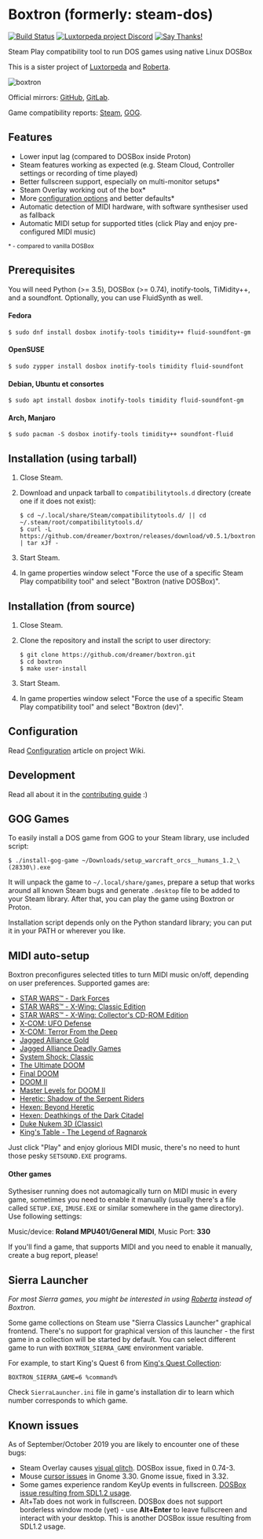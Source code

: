 # Boxtron (formerly: steam-dos)

[![Build Status](https://travis-ci.com/dreamer/boxtron.svg?branch=master)](https://travis-ci.com/dreamer/boxtron)
[![Luxtorpeda project Discord](https://img.shields.io/discord/514567252864008206.svg?label=discord)](https://discord.gg/8mFhUPX)
[![Say Thanks!](https://img.shields.io/badge/Say%20Thanks-!-1EAEDB.svg)](https://saythanks.io/to/dreamer)

Steam Play compatibility tool to run DOS games using native Linux DOSBox

This is a sister project of
[Luxtorpeda](https://github.com/dreamer/luxtorpeda) and
[Roberta](https://github.com/dreamer/roberta).

![boxtron](https://user-images.githubusercontent.com/3967/62228547-29ebfb00-b3be-11e9-9011-625460706f25.png)

Official mirrors:
[GitHub](https://github.com/dreamer/boxtron),
[GitLab](https://gitlab.com/luxtorpeda/boxtron).

Game compatibility reports:
[Steam](https://github.com/dreamer/boxtron/wiki/Compatibility-reports),
[GOG](https://github.com/dreamer/boxtron/wiki/Compatibility-reports-(GOG)).


## Features

* Lower input lag (compared to DOSBox inside Proton)
* Steam features working as expected (e.g. Steam Cloud, Controller settings or recording of time played)
* Better fullscreen support, especially on multi-monitor setups\*
* Steam Overlay working out of the box\*
* More [configuration options](https://github.com/dreamer/boxtron/wiki/Configuration) and better defaults\*
* Automatic detection of MIDI hardware, with software synthesiser used as fallback
* Automatic MIDI setup for supported titles (click Play and enjoy pre-configured MIDI music)

<sub>\* - compared to vanilla DOSBox</sub>


## Prerequisites

You will need Python (>= 3.5), DOSBox (>= 0.74), inotify-tools, TiMidity++,
and a soundfont.  Optionally, you can use FluidSynth as well.

#### Fedora

    $ sudo dnf install dosbox inotify-tools timidity++ fluid-soundfont-gm

#### OpenSUSE

    $ sudo zypper install dosbox inotify-tools timidity fluid-soundfont

#### Debian, Ubuntu et consortes

    $ sudo apt install dosbox inotify-tools timidity fluid-soundfont-gm

#### Arch, Manjaro

    $ sudo pacman -S dosbox inotify-tools timidity++ soundfont-fluid


## Installation (using tarball)

1. Close Steam.
2. Download and unpack tarball to `compatibilitytools.d` directory (create one if it does not exist):

       $ cd ~/.local/share/Steam/compatibilitytools.d/ || cd ~/.steam/root/compatibilitytools.d/
       $ curl -L https://github.com/dreamer/boxtron/releases/download/v0.5.1/boxtron.tar.xz | tar xJf -

3. Start Steam.
4. In game properties window select "Force the use of a specific Steam Play
   compatibility tool" and select "Boxtron (native DOSBox)".


## Installation (from source)

1. Close Steam.
2. Clone the repository and install the script to user directory:

       $ git clone https://github.com/dreamer/boxtron.git
       $ cd boxtron
       $ make user-install

3. Start Steam.
4. In game properties window select "Force the use of a specific Steam Play
   compatibility tool" and select "Boxtron (dev)".


## Configuration

Read [Configuration](https://github.com/dreamer/boxtron/wiki/Configuration) article on project Wiki.


## Development

Read all about it in the [contributing guide](https://github.com/dreamer/boxtron/blob/master/CONTRIBUTING.md) :)


## GOG Games

To easily install a DOS game from GOG to your Steam library, use included script:

    $ ./install-gog-game ~/Downloads/setup_warcraft_orcs__humans_1.2_\(28330\).exe

It will unpack the game to `~/.local/share/games`, prepare a setup that works around all
known Steam bugs and generate `.desktop` file to be added to your Steam library. After
that, you can play the game using Boxtron or Proton.

Installation script depends only on the Python standard library; you can put it in your
PATH or wherever you like.


## MIDI auto-setup

Boxtron preconfigures selected titles to turn MIDI music on/off, depending on user
preferences. Supported games are:

* [STAR WARS™ - Dark Forces](https://store.steampowered.com/app/32400/)
* [STAR WARS™ - X-Wing: Classic Edition](https://store.steampowered.com/app/354430/)
* [STAR WARS™ - X-Wing: Collector's CD-ROM Edition](https://store.steampowered.com/app/354430/)
* [X-COM: UFO Defense](https://store.steampowered.com/app/7760/)
* [X-COM: Terror From the Deep](https://store.steampowered.com/app/7650/)
* [Jagged Alliance Gold](https://store.steampowered.com/app/283270/)
* [Jagged Alliance Deadly Games](https://store.steampowered.com/app/283270/)
* [System Shock: Classic](https://steamdb.info/app/410700/)
* [The Ultimate DOOM](https://store.steampowered.com/app/2280/Ultimate_Doom/)
* [Final DOOM](https://store.steampowered.com/app/2290/Final_DOOM/)
* [DOOM II](https://store.steampowered.com/app/2300/DOOM_II/)
* [Master Levels for DOOM II](https://store.steampowered.com/app/9160/)
* [Heretic: Shadow of the Serpent Riders](https://store.steampowered.com/app/2390/)
* [Hexen: Beyond Heretic](https://store.steampowered.com/app/2360/)
* [Hexen: Deathkings of the Dark Citadel](https://store.steampowered.com/app/2370/)
* [Duke Nukem 3D (Classic)](https://steamdb.info/app/225140/info/)
* [King's Table - The Legend of Ragnarok](https://store.steampowered.com/app/719310/)


Just click "Play" and enjoy glorious MIDI music, there's no need to hunt those
pesky `SETSOUND.EXE` programs.

#### Other games

Sythesiser running does not automagically turn on MIDI music in every game,
sometimes you need to enable it manually (usually there's a file called `SETUP.EXE`,
`IMUSE.EXE` or similar somewhere in the game directory). Use following settings:

Music/device: **Roland MPU401/General MIDI**, Music Port: **330**

If you'll find a game, that supports MIDI and you need to enable it manually,
create a bug report, please!


## Sierra Launcher

*For most Sierra games, you might be interested in using
[Roberta](https://github.com/dreamer/roberta/) instead of Boxtron.*

Some game collections on Steam use "Sierra Classics Launcher" graphical frontend.
There's no support for graphical version of this launcher - the first game in a collection
will be started by default. You can select different game to run with `BOXTRON_SIERRA_GAME`
environment variable.

For example, to start King's Quest 6 from
[King's Quest Collection](https://store.steampowered.com/app/10100/):

    BOXTRON_SIERRA_GAME=6 %command%

Check `SierraLauncher.ini` file in game's installation dir to learn which number
corresponds to which game.


## Known issues

As of September/October 2019 you are likely to encounter one of these bugs:

* Steam Overlay causes [visual glitch](https://github.com/dreamer/boxtron/issues/8).
  DOSBox issue, fixed in 0.74-3.
* Mouse [cursor issues](https://github.com/dreamer/boxtron/issues/7) in Gnome 3.30.
  Gnome issue, fixed in 3.32.
* Some games experience random KeyUp events in fullscreen.
  [DOSBox issue resulting from SDL1.2 usage](https://www.vogons.org/viewtopic.php?f=31&t=66491).
* Alt+Tab does not work in fullscreen. DOSBox does not support borderless window
  mode (yet) - use **Alt+Enter** to leave fullscreen and interact with your desktop. This is
  another DOSBox issue resulting from SDL1.2 usage.
